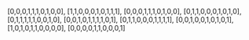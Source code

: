 [0,0,0,1,1,1,0,1,0,0],
[1,1,0,0,0,1,0,1,1,1],
[0,0,0,1,1,1,0,1,0,0],
[0,1,1,0,0,0,1,0,1,0],
[0,1,1,1,1,1,0,0,1,0],
[0,0,1,0,1,1,1,1,0,1],
[0,1,1,0,0,0,1,1,1,1],
[0,0,1,0,0,1,0,1,0,1],
[1,0,1,0,1,1,0,0,0,0],
[0,0,0,0,1,1,0,0,0,1]